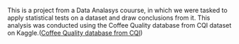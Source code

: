 This is a  project from a Data Analasys couurse, in which we were tasked to apply statistical tests on a dataset and draw conclusions from it. This analysis was conducted using the Coffee Quality database from CQI dataset on Kaggle.([Coffee Quality database from CQI](https://www.kaggle.com/datasets/volpatto/coffee-quality-database-from-cqi)) 
